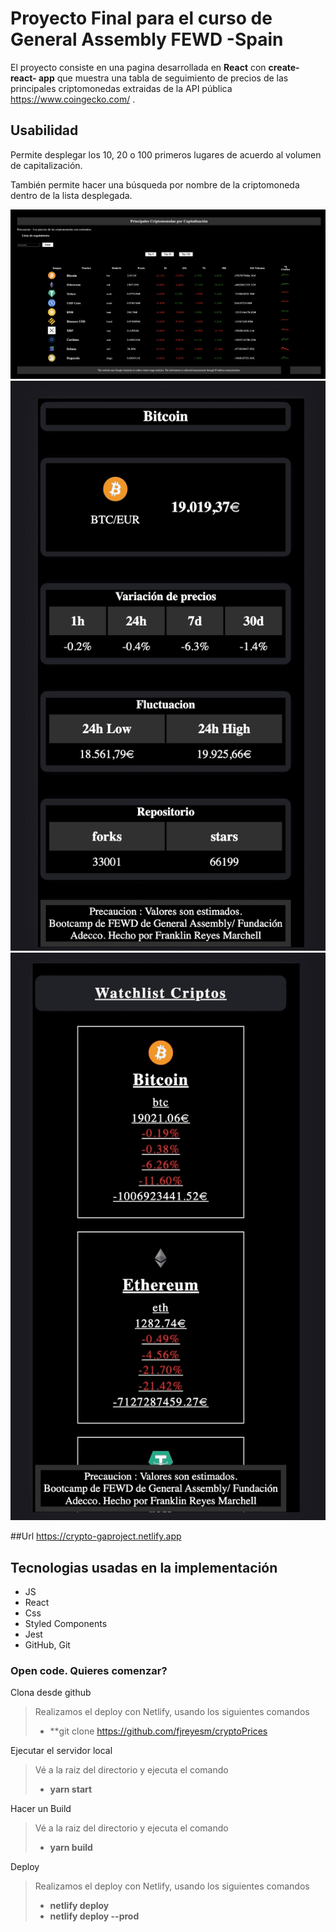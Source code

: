 # Proyecto Final para el curso de General Assembly FEWD -Spain

El proyecto consiste en una pagina desarrollada en **React** con **create-react- app** que muestra una tabla de seguimiento de precios de las principales criptomonedas extraidas de la API pública https://www.coingecko.com/ .

## Usabilidad

Permite desplegar los 10, 20 o 100 primeros lugares de acuerdo al volumen de capitalización.

También permite hacer una búsqueda por nombre de la criptomoneda dentro de la lista desplegada.

![Imagen del homepage](/my-cryptos/src/images/HomeCriptomonedas.png)
![Imagen del homepage](/my-cryptos/src/images/CoinResponsive.png)
![Imagen del homepage](/my-cryptos/src/images/TablaResponsive.png)

##Url
https://crypto-gaproject.netlify.app

## Tecnologias usadas en la implementación

- JS
- React
- Css
- Styled Components
- Jest
- GitHub, Git

### Open code. Quieres comenzar?

Clona desde github

> Realizamos el deploy con Netlify, usando los siguientes comandos
>
> - \*\*git clone https://github.com/fjreyesm/cryptoPrices

Ejecutar el servidor local

> Vé a la raiz del directorio y ejecuta el comando
>
> - **yarn start**

Hacer un Build

> Vé a la raiz del directorio y ejecuta el comando
>
> - **yarn build**

Deploy

> Realizamos el deploy con Netlify, usando los siguientes comandos
>
> - **netlify deploy**
> - **netlify deploy --prod**
